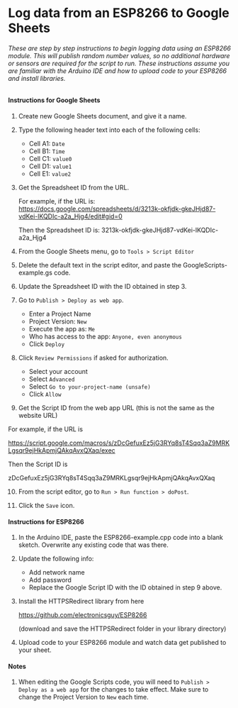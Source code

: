 # Log data from an ESP8266 to Google Sheets

###### These are step by step instructions to begin logging data using an ESP8266 module. This will publish random number values, so no additional hardware or sensors are required for the script to run. These instructions assume you are familiar with the Arduino IDE and how to upload code to your ESP8266 and install libraries.

#### Instructions for Google Sheets

1. Create new Google Sheets document, and give it a name.

2. Type the following header text into each of the following cells:

   - Cell A1: `Date`
   - Cell B1: `Time`
   - Cell C1: `value0`
   - Cell D1: `value1`
   - Cell E1: `value2`
   
3. Get the Spreadsheet ID from the URL.

   For example, if the URL is:
   https://docs.google.com/spreadsheets/d/3213k-okfjdk-gkeJHjd87-vdKei-lKQDIc-a2a_Hjg4/edit#gid=0

   Then the Spreadsheet ID is:
   3213k-okfjdk-gkeJHjd87-vdKei-lKQDIc-a2a_Hjg4

4. From the Google Sheets menu, go to `Tools > Script Editor`

5. Delete the default text in the script editor, and paste the GoogleScripts-example.gs code.

6. Update the Spreadsheet ID with the ID obtained in step 3.

7. Go to `Publish > Deploy as web app`.

   - Enter a Project Name 
   - Project Version: `New`  
   - Execute the app as: `Me`
   - Who has access to the app: `Anyone, even anonymous`
   - Click `Deploy`

8. Click `Review Permissions` if asked for authorization. 

   - Select your account
   - Select `Advanced`
   - Select `Go to your-project-name (unsafe)` 
   - Click `Allow`

9.  Get the Script ID from the web app URL (this is not the same as the website URL)

   For example, if the URL is 

   https://script.google.com/macros/s/zDcGefuxEz5jG3RYq8sT4Sqq3aZ9MRKLgsqr9ejHkApmjQAkqAvxQXaq/exec

   Then the Script ID is 

   zDcGefuxEz5jG3RYq8sT4Sqq3aZ9MRKLgsqr9ejHkApmjQAkqAvxQXaq

10. From the script editor, go to `Run > Run function > doPost`.

11. Click the `Save` icon.

    

#### Instructions for ESP8266

1. In the Arduino IDE, paste the ESP8266-example.cpp code into a blank sketch. Overwrite any existing code that was there.

2. Update the following info:

    - Add network name
    - Add password
    - Replace the Google Script ID with the ID obtained in step 9 above.

3. Install the HTTPSRedirect library from here

    https://github.com/electronicsguy/ESP8266

    (download and save the HTTPSRedirect folder in your library directory)

4. Upload code to your ESP8266 module and watch data get published to your sheet.

     

#### Notes

1. When editing the Google Scripts code, you will need to `Publish > Deploy as a web app` for the changes to take effect. Make sure to change the Project Version to `New` each time. 

